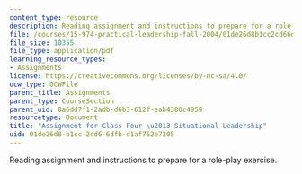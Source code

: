 ```yaml
---
content_type: resource
description: Reading assignment and instructions to prepare for a role-play exercise.
file: /courses/15-974-practical-leadership-fall-2004/01de26d8b1cc2cd66dfbd1af752e7205_3rd_assignmt.pdf
file_size: 10355
file_type: application/pdf
learning_resource_types:
- Assignments
license: https://creativecommons.org/licenses/by-nc-sa/4.0/
ocw_type: OCWFile
parent_title: Assignments
parent_type: CourseSection
parent_uid: 8a6dd7f1-2adb-d6b3-612f-eab4380c4959
resourcetype: Document
title: "Assignment for Class Four \u2013 Situational Leadership"
uid: 01de26d8-b1cc-2cd6-6dfb-d1af752e7205
---
```

Reading assignment and instructions to prepare for a role-play exercise.